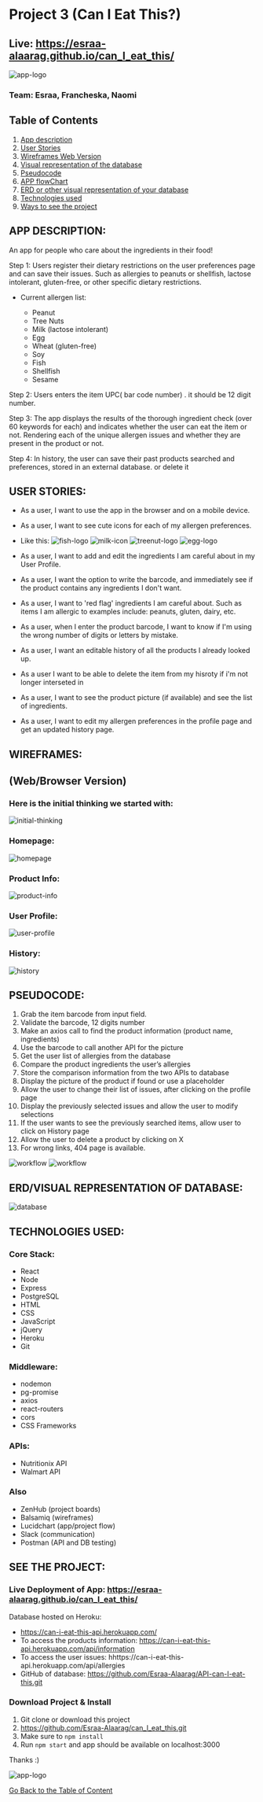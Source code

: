 <a name="goback">

# Project 3 (Can I Eat This?)
## Live: https://esraa-alaarag.github.io/can_I_eat_this/

![app-logo](./images/logo.png)

</a>

### Team: Esraa, Francheska, Naomi

## Table of Contents

1. [App description](#appdescription)
2. [User Stories](#userstories)
3. [Wireframes Web Version](#wireframesweb)
4. [Visual representation of the database](#database)
5. [Pseudocode](#pseudocode)
6. [APP flowChart](#workflow)
7. [ERD or other visual representation of your database](#database)
8. [Technologies used](#technologies)
9. [Ways to see the project](#project)

<a name="appdescription">

## APP DESCRIPTION:

An app for people who care about the ingredients in their food!

Step 1: Users register their dietary restrictions on the user preferences page and can save their issues. Such as allergies to peanuts or shellfish, lactose intolerant, gluten-free, or other specific dietary restrictions. 

-	Current allergen list:

	-	Peanut
	-	Tree Nuts
	-	Milk (lactose intolerant)
	-	Egg
	-	Wheat (gluten-free)
	-	Soy
	-	Fish
	-	Shellfish
	-	Sesame

Step 2: Users enters the item UPC( bar code number) . it should be 12 digit number.

Step 3: The app displays the results of the thorough ingredient check (over 60 keywords for each) and indicates whether the user can eat the item or not. Rendering each of the unique allergen issues and whether they are present in the product or not.

Step 4: In history, the user can save their past products searched and preferences, stored in an external database. or delete it

</a>

<a name="userstories">

## USER STORIES:

- As a user, I want to use the app in the browser and on a mobile device.

- As a user, I want to see cute icons for each of my allergen preferences.
- Like this: ![fish-logo](./images/fish-color.png)  ![milk-icon](./images/milk-color.png)  ![treenut-logo](./images/treenut-color.png)  ![egg-logo](./images/egg-color.png)

- As a user, I want to add and edit the ingredients I am careful about in my User Profile.


- As a user, I want the option to write the barcode, and immediately see if the product contains any ingredients I don't want.

- As a user, I want to 'red flag' ingredients I am careful about. Such as items I am allergic to examples include: peanuts, gluten, dairy, etc. 

- As a user, when I enter the product barcode, I want to know if I'm using the wrong number of digits or letters by mistake.

- As a user, I want an editable history of all the products I already looked up.

- As a user I want to be able to delete the item from my hisroty if i'm not longer interseted in

- As a user, I want to see the product picture (if available) and see the list of ingredients.

- As a user, I want to edit my allergen preferences in the profile page and get an updated history page.
</a>

<a name="wireframesweb">

## WIREFRAMES:
## (Web/Browser Version)

### Here is the initial thinking we started with:

![initial-thinking](./images/initial-thinking.jpg)

### Homepage:
![homepage](./images/homepage.png)

### Product Info:
![product-info](./images/product-info.png)

### User Profile:
![user-profile](./images/user-profile.png)

### History:
![history](./images/history.png)

</a>

<a name="pseudocode">

## PSEUDOCODE:

1. Grab the item barcode from input field.
2. Validate the barcode, 12 digits number
3. Make an axios call to find the product information (product name, ingredients)
4. Use the barcode to call another API for the picture 
5. Get the user list of allergies from the database
6. Compare the product ingredients the user’s allergies 
7. Store the comparison information from the two APIs to database 
8. Display the picture of the product if found or use a placeholder
9. Allow the user to change their list of issues, after clicking on the profile page
10. Display the previously selected issues and allow the user to modify selections 
11. If the user wants to see the previously searched items, allow user to click on History page
12. Allow the user to delete a product by clicking on X
13. For wrong links, 404 page is available.

![workflow](./images/workflow1.png)
![workflow](./images/workflow2.png)
</a>

<a name="database">

## ERD/VISUAL REPRESENTATION OF DATABASE:

![database](./images/database.png)

</a>

<a name="technologies">

## TECHNOLOGIES USED:

### Core Stack:

- React
- Node
- Express
- PostgreSQL
- HTML
- CSS
- JavaScript 
- jQuery
- Heroku
- Git

### Middleware:

- nodemon
- pg-promise
- axios
- react-routers
- cors
- CSS Frameworks

### APIs:

- Nutritionix API
- Walmart API

### Also

- ZenHub (project boards)
- Balsamiq (wireframes)
- Lucidchart (app/project flow)
- Slack (communication)
- Postman (API and DB testing)

</a>

<a name="project"> 

## SEE THE PROJECT:

### Live Deployment of App: https://esraa-alaarag.github.io/can_I_eat_this/

Database hosted on Heroku:

- https://can-i-eat-this-api.herokuapp.com/
- To access the products information: https://can-i-eat-this-api.herokuapp.com/api/information
- To access the user issues: hhttps://can-i-eat-this-api.herokuapp.com/api/allergies
- GitHub of database: https://github.com/Esraa-Alaarag/API-can-I-eat-this.git

### Download Project & Install

1. Git clone or download this project
2. https://github.com/Esraa-Alaarag/can_I_eat_this.git
3. Make sure to `npm install`
4. Run `npm start` and app should be available on localhost:3000

Thanks :) 

![app-logo](./images/logo.png)

</a>

[Go Back to the Table of Content](#goback)
